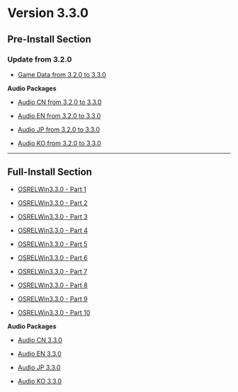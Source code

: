 # Version 3.3.0

## Pre-Install Section

### Update from 3.2.0

- [Game Data from 3.2.0 to 3.3.0](https://autopatchos.starrails.com/client/diff/hkrpg_global/game_3.2.0_3.3.0_hdiff_fiFudEaRsMzWHusk.7z)

**Audio Packages**

- [Audio CN from 3.2.0 to 3.3.0](https://autopatchos.starrails.com/client/diff/hkrpg_global/audio_zh-cn_3.2.0_3.3.0_hdiff_sNxYgqYVKeLrDjCG.7z)

- [Audio EN from 3.2.0 to 3.3.0](https://autopatchos.starrails.com/client/diff/hkrpg_global/audio_en-us_3.2.0_3.3.0_hdiff_VBuCznAXOBWakgxP.7z)

- [Audio JP from 3.2.0 to 3.3.0](https://autopatchos.starrails.com/client/diff/hkrpg_global/audio_ja-jp_3.2.0_3.3.0_hdiff_IkinuIclJHpFCXsS.7z)

- [Audio KO from 3.2.0 to 3.3.0](https://autopatchos.starrails.com/client/diff/hkrpg_global/audio_ko-kr_3.2.0_3.3.0_hdiff_tDaIYfyuseaxtejq.7z)

----

## Full-Install Section

- [OSRELWin3.3.0 - Part 1](https://autopatchos.starrails.com/client/download/20250509094914_HjVg7xHdYEqPs1R0/PC/download/StarRail_3.3.0.7z.001)

- [OSRELWin3.3.0 - Part 2](https://autopatchos.starrails.com/client/download/20250509094914_HjVg7xHdYEqPs1R0/PC/download/StarRail_3.3.0.7z.002)

- [OSRELWin3.3.0 - Part 3](https://autopatchos.starrails.com/client/download/20250509094914_HjVg7xHdYEqPs1R0/PC/download/StarRail_3.3.0.7z.003)

- [OSRELWin3.3.0 - Part 4](https://autopatchos.starrails.com/client/download/20250509094914_HjVg7xHdYEqPs1R0/PC/download/StarRail_3.3.0.7z.004)

- [OSRELWin3.3.0 - Part 5](https://autopatchos.starrails.com/client/download/20250509094914_HjVg7xHdYEqPs1R0/PC/download/StarRail_3.3.0.7z.005)

- [OSRELWin3.3.0 - Part 6](https://autopatchos.starrails.com/client/download/20250509094914_HjVg7xHdYEqPs1R0/PC/download/StarRail_3.3.0.7z.006)

- [OSRELWin3.3.0 - Part 7](https://autopatchos.starrails.com/client/download/20250509094914_HjVg7xHdYEqPs1R0/PC/download/StarRail_3.3.0.7z.007)

- [OSRELWin3.3.0 - Part 8](https://autopatchos.starrails.com/client/download/20250509094914_HjVg7xHdYEqPs1R0/PC/download/StarRail_3.3.0.7z.008)

- [OSRELWin3.3.0 - Part 9](https://autopatchos.starrails.com/client/download/20250509094914_HjVg7xHdYEqPs1R0/PC/download/StarRail_3.3.0.7z.009)

- [OSRELWin3.3.0 - Part 10](https://autopatchos.starrails.com/client/download/20250509094914_HjVg7xHdYEqPs1R0/PC/download/StarRail_3.3.0.7z.010)

**Audio Packages**

- [Audio CN 3.3.0](https://autopatchos.starrails.com/client/download/20250509094914_HjVg7xHdYEqPs1R0/PC/Chinese.7z)

- [Audio EN 3.3.0](https://autopatchos.starrails.com/client/download/20250509094914_HjVg7xHdYEqPs1R0/PC/English.7z)

- [Audio JP 3.3.0](https://autopatchos.starrails.com/client/download/20250509094914_HjVg7xHdYEqPs1R0/PC/Japanese.7z)

- [Audio KO 3.3.0](https://autopatchos.starrails.com/client/download/20250509094914_HjVg7xHdYEqPs1R0/PC/Korean.7z)
